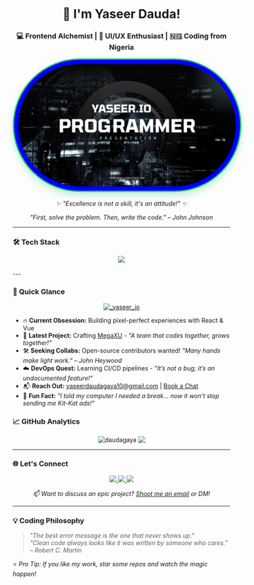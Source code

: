 <h1 align="center">🚀 I'm Yaseer Dauda!</h1>
<h3 align="center">💻 Frontend Alchemist | 🎨 UI/UX Enthusiast | 🇳🇬 Coding from Nigeria</h3>

<p align="center" style="position: relative;">
  <img src="GitHub.jpg" 
       alt="Achievements" 
       style="border: 3px solid #2ecc71; 
              border-radius: 300px; 
              box-shadow: 0 8px 16px rgba(46, 204, 113, 0.3);
              padding: 10px;
              background: blue;
              transition: transform 0.3s ease;
              max-width: 100%;"
       onmouseover="this.style.transform='scale(1.02)'"
       onmouseout="this.style.transform='scale(1)'">
</p>

<p align="center" style="margin-top: 15px;">
  <em>✨ "Excellence is not a skill, it's an attitude!" ✨</em>
</p>

<p align="center">
  <em>"First, solve the problem. Then, write the code." – John Johnson</em>
</p>

---

### 🛠️ Tech Stack
<p align="center">
  <img src="https://skillicons.dev/icons?i=python,js,react,html,css,java" />
</p>
---



### 🎯 Quick Glance
<p align="center">
  <a href="https://twitter.com/_yaseer_io" target="blank">
    <img src="https://img.shields.io/twitter/follow/_yaseer_io?logo=twitter&style=for-the-badge&color=1DA1F2" alt="_yaseer_io" />
  </a>
</p>

- 🔥 **Current Obsession:** Building pixel-perfect experiences with React & Vue
- 🚧 **Latest Project:** Crafting [MegaXU](https://github.com/daudagaya/MegaXU) - *"A team that codes together, grows together!"*
- 🛠️ **Seeking Collabs:** Open-source contributors wanted! *"Many hands make light work." – John Heywood*
- ☁️ **DevOps Quest:** Learning CI/CD pipelines - *"It’s not a bug; it’s an undocumented feature!"*
- 📬 **Reach Out:** yaseerdaudagaya10@gmail.com | [Book a Chat](https://calendly.com/daudagaya)
- 🤣 **Fun Fact:** *"I told my computer I needed a break... now it won’t stop sending me Kit-Kat ads!"*


### 📈 GitHub Analytics
<p align="center">
  <img align="center" src="https://github-readme-stats.vercel.app/api?username=daudagaya&show_icons=true&theme=radical" alt="daudagaya" />
  <img align="center" src="https://github-readme-stats.vercel.app/api/top-langs/?username=daudagaya&layout=compact&theme=radical" />
</p>

---

### 🌐 Let's Connect
<p align="center">
  <a href="https://twitter.com/_yaseer_io" target="blank">
    <img src="https://img.shields.io/badge/Twitter-1DA1F2?style=for-the-badge&logo=twitter&logoColor=white" />
  </a>
  <a href="https://linkedin.com/in/yaseer-dauda" target="blank">
    <img src="https://img.shields.io/badge/LinkedIn-0077B5?style=for-the-badge&logo=linkedin&logoColor=white" />
  </a>
  <a href="https://instagram.com/yaseer.io" target="blank">
    <img src="https://img.shields.io/badge/Instagram-E4405F?style=for-the-badge&logo=instagram&logoColor=white" />
  </a>
</p>

<p align="center">
  <em>📫 Want to discuss an epic project? <a href="mailto:yaseerdaudagaya10@gmail.com">Shoot me an email</a> or DM!</em>
</p>

---

### 💡 Coding Philosophy
> *"The best error message is the one that never shows up."*  
> *"Clean code always looks like it was written by someone who cares." – Robert C. Martin*

⭐ *Pro Tip: If you like my work, star some repos and watch the magic happen!*
